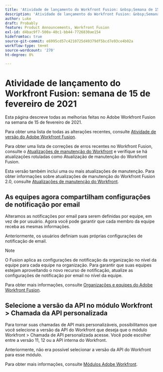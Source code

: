 ```yaml
---
title: 'Atividade de lançamento do Workfront Fusion: &nbsp;Semana de 15 de fevereiro de 2021'
description: 'Atividade de lançamento do Workfront Fusion: &nbsp;Semana de 15 de fevereiro de 2021'
author: Luke
draft: Probably
feature: Product Announcements, Workfront Fusion
exl-id: d4bac9f7-500a-40c1-bb44-7726830ae154
hidefromtoc: true
source-git-commit: e6995cd57c4210725d49379df5bcd7e93ce4b02a
workflow-type: tm+mt
source-wordcount: '270'
ht-degree: 0%

---
```


# Atividade de lançamento do Workfront Fusion: semana de 15 de fevereiro de 2021

Esta página descreve todas as melhorias feitas no Adobe Workfront Fusion na semana de 15 de fevereiro de 2021.

Para obter uma lista de todas as alterações recentes, consulte [Atividade de versão do Adobe Workfront Fusion](../../../product-announcements/product-releases/fusion-release-activity/fusion-release-activity.md).

Para obter uma lista de correções de erros recentes no Workfront Fusion, consulte o [Atualizações de manutenção do Workfront](https://experienceleague.adobe.com/docs/workfront-known-issues/releases/current-updates.html) e verifique se há atualizações rotuladas como Atualização de manutenção do Workfront Fusion.

Esta versão também inclui uma ou mais atualizações de manutenção. Para obter informações sobre atualizações de manutenção do Workfront Fusion 2.0, consulte [Atualizações de manutenção do Workfront](https://experienceleague.adobe.com/docs/workfront-known-issues/releases/current-updates.html).

## As equipes agora compartilham configurações de notificação por email

Alteramos as notificações por email para serem definidas por equipe, em vez de por usuário. Agora você pode garantir que cada membro da equipe receba as mesmas informações.

Anteriormente, os usuários definiam suas próprias configurações de notificação de email.

>[!NOTE]
>
>O Fusion aplica as configurações de notificação da organização no nível da equipe para cada equipe na organização. Para garantir que suas equipes estejam aproveitando o novo recurso de notificação, atualize as configurações de notificação por email no nível da equipe.

Para obter mais informações, consulte [Organizações e equipes do Adobe Workfront Fusion](../../../workfront-fusion/organizations/organizations-and-teams.md).

## Selecione a versão da API no módulo Workfront > Chamada da API personalizada

Para tornar suas chamadas de API mais personalizáveis, possibilitamos que você selecione a versão da API do Workfront que deseja que o módulo Workfront > Chamada de API personalizada acesse. Você pode escolher entre a versão 11, 12 ou a API interna do Workfront.

Anteriormente, não era possível selecionar a versão da API do Workfront para esse módulo.

Para obter mais informações, consulte [Módulos Adobe Workfront](../../../workfront-fusion/apps-and-their-modules/workfront-modules.md).

